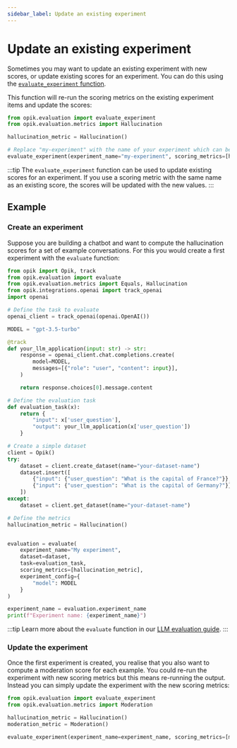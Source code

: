 ```yaml
---
sidebar_label: Update an existing experiment
---
```


# Update an existing experiment

Sometimes you may want to update an existing experiment with new scores, or update existing scores for an experiment. You can do this using the [`evaluate_experiment` function](https://www.comet.com/docs/opik/python-sdk-reference/evaluation/evaluate_existing.html).

This function will re-run the scoring metrics on the existing experiment items and update the scores:

```python
from opik.evaluation import evaluate_experiment
from opik.evaluation.metrics import Hallucination

hallucination_metric = Hallucination()

# Replace "my-experiment" with the name of your experiment which can be found in the Opik UI
evaluate_experiment(experiment_name="my-experiment", scoring_metrics=[hallucination_metric])
```

:::tip
The `evaluate_experiment` function can be used to update existing scores for an experiment. If you use a scoring metric with the same name as an existing score, the scores will be updated with the new values.
:::

## Example

### Create an experiment

Suppose you are building a chatbot and want to compute the hallucination scores for a set of example conversations. For this you would create a first experiment with the `evaluate` function:

```python
from opik import Opik, track
from opik.evaluation import evaluate
from opik.evaluation.metrics import Equals, Hallucination
from opik.integrations.openai import track_openai
import openai

# Define the task to evaluate
openai_client = track_openai(openai.OpenAI())

MODEL = "gpt-3.5-turbo"

@track
def your_llm_application(input: str) -> str:
    response = openai_client.chat.completions.create(
        model=MODEL,
        messages=[{"role": "user", "content": input}],
    )

    return response.choices[0].message.content

# Define the evaluation task
def evaluation_task(x):
    return {
        "input": x['user_question'],
        "output": your_llm_application(x['user_question'])
    }

# Create a simple dataset
client = Opik()
try:
    dataset = client.create_dataset(name="your-dataset-name")
    dataset.insert([
        {"input": {"user_question": "What is the capital of France?"}},
        {"input": {"user_question": "What is the capital of Germany?"}},
    ])
except:
    dataset = client.get_dataset(name="your-dataset-name")

# Define the metrics
hallucination_metric = Hallucination()


evaluation = evaluate(
    experiment_name="My experiment",
    dataset=dataset,
    task=evaluation_task,
    scoring_metrics=[hallucination_metric],
    experiment_config={
        "model": MODEL
    }
)

experiment_name = evaluation.experiment_name
print(f"Experiment name: {experiment_name}")
```

:::tip
Learn more about the `evaluate` function in our [LLM evaluation guide](/evaluation/evaluate_your_llm).
:::

### Update the experiment

Once the first experiment is created, you realise that you also want to compute a moderation score for each example. You could re-run the experiment with new scoring metrics but this means re-running the output. Instead you can simply update the experiment with the new scoring metrics:

```python
from opik.evaluation import evaluate_experiment
from opik.evaluation.metrics import Moderation

hallucination_metric = Hallucination()
moderation_metric = Moderation()

evaluate_experiment(experiment_name=experiment_name, scoring_metrics=[moderation_metric])
```
